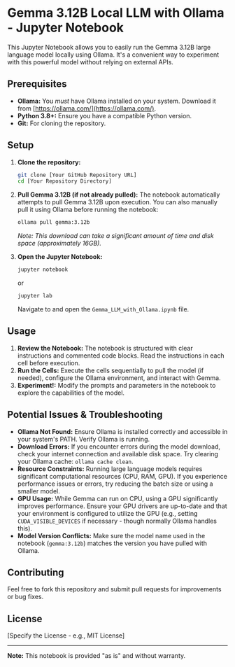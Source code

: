 # Gemma 3.12B Local LLM with Ollama - Jupyter Notebook

This Jupyter Notebook allows you to easily run the Gemma 3.12B large language model locally using Ollama.  It's a convenient way to experiment with this powerful model without relying on external APIs.

## Prerequisites

*   **Ollama:**  You *must* have Ollama installed on your system.  Download it from [https://ollama.com/](https://ollama.com/).
*   **Python 3.8+:**  Ensure you have a compatible Python version.
*   **Git:** For cloning the repository.

## Setup

1.  **Clone the repository:**
    ```bash
    git clone [Your GitHub Repository URL]
    cd [Your Repository Directory]
    ```

2.  **Pull Gemma 3.12B (if not already pulled):**  The notebook automatically attempts to pull Gemma 3.12B upon execution.  You can also manually pull it using Ollama before running the notebook:
    ```bash
    ollama pull gemma:3.12b
    ```
    *Note:  This download can take a significant amount of time and disk space (approximately 16GB).*

3.  **Open the Jupyter Notebook:**
    ```bash
    jupyter notebook
    ```
    or
    ```bash
    jupyter lab
    ```
    Navigate to and open the `Gemma_LLM_with_Ollama.ipynb` file.

## Usage

1.  **Review the Notebook:**  The notebook is structured with clear instructions and commented code blocks. Read the instructions in each cell before execution.
2.  **Run the Cells:** Execute the cells sequentially to pull the model (if needed), configure the Ollama environment, and interact with Gemma.
3.  **Experiment!:** Modify the prompts and parameters in the notebook to explore the capabilities of the model.

## Potential Issues & Troubleshooting

*   **Ollama Not Found:**  Ensure Ollama is installed correctly and accessible in your system's PATH.  Verify Ollama is running.
*   **Download Errors:** If you encounter errors during the model download, check your internet connection and available disk space.  Try clearing your Ollama cache: `ollama cache clean`.
*   **Resource Constraints:** Running large language models requires significant computational resources (CPU, RAM, GPU).  If you experience performance issues or errors, try reducing the batch size or using a smaller model.
*   **GPU Usage:** While Gemma can run on CPU, using a GPU significantly improves performance. Ensure your GPU drivers are up-to-date and that your environment is configured to utilize the GPU (e.g., setting `CUDA_VISIBLE_DEVICES` if necessary - though normally Ollama handles this).
*   **Model Version Conflicts:**  Make sure the model name used in the notebook (`gemma:3.12b`) matches the version you have pulled with Ollama.

## Contributing

Feel free to fork this repository and submit pull requests for improvements or bug fixes.

## License

[Specify the License - e.g., MIT License]

---

**Note:** This notebook is provided "as is" and without warranty.
